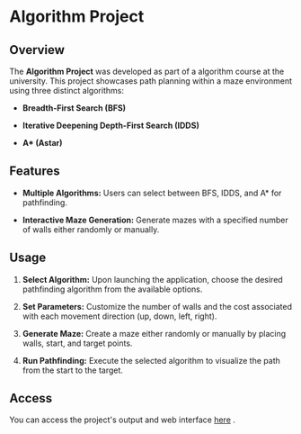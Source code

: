# Algorithm Project 

## Overview 
The **Algorithm Project**  was developed as part of a algorithm course at the university. This project showcases path planning within a maze environment using three distinct algorithms: 
- **Breadth-First Search (BFS)**
 
- **Iterative Deepening Depth-First Search (IDDS)**
 
- **A\* (Astar)**

## Features 
 
- **Multiple Algorithms:**  Users can select between BFS, IDDS, and A* for pathfinding.
 
- **Interactive Maze Generation:**  Generate mazes with a specified number of walls either randomly or manually.

## Usage 
 
1. **Select Algorithm:**  Upon launching the application, choose the desired pathfinding algorithm from the available options.
 
2. **Set Parameters:**  Customize the number of walls and the cost associated with each movement direction (up, down, left, right).
 
3. **Generate Maze:**  Create a maze either randomly or manually by placing walls, start, and target points.
 
4. **Run Pathfinding:**  Execute the selected algorithm to visualize the path from the start to the target.

## Access 
You can access the project's output and web interface [here](https://algorithm.mehdijafarpour.ir/build/web/index.html) .
